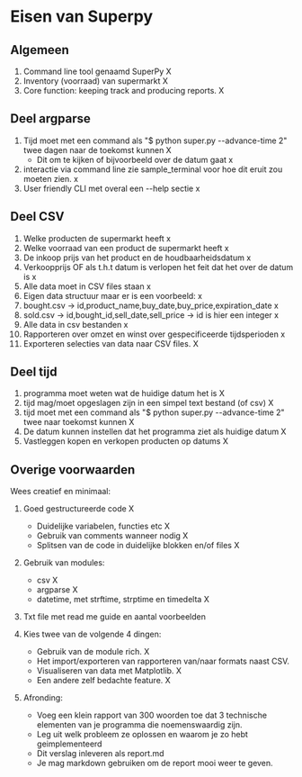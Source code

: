 # Eisen van Superpy 

## Algemeen 
1. Command line tool genaamd SuperPy X
2. Inventory (voorraad) van supermarkt X 
3. Core function: keeping track and producing reports. X 


## Deel argparse 
1. Tijd moet met een command als "$ python super.py --advance-time 2" twee dagen naar de toekomst kunnen X
    - Dit om te kijken of bijvoorbeeld over de datum gaat x
2. interactie via command line zie sample_terminal voor hoe dit eruit zou moeten zien. x
3. User friendly CLI met overal een --help sectie x

## Deel CSV

1. Welke producten de supermarkt heeft x
2. Welke voorraad van een product de supermarkt heeft  x
3. De inkoop prijs van het product en de houdbaarheidsdatum  x
4. Verkoopprijs OF als t.h.t datum is verlopen het feit dat het over de datum is x
5. Alle data moet in CSV files staan x
6. Eigen data structuur maar er is een voorbeeld: x
7. bought.csv -> id,product_name,buy_date,buy_price,expiration_date x
8. sold.csv -> id,bought_id,sell_date,sell_price -> id is hier een integer  x
9. Alle data in csv bestanden x
10. Rapporteren over omzet en winst over gespecificeerde tijdsperioden x
11. Exporteren selecties van data naar CSV files. X


## Deel tijd

1. programma moet weten wat de huidige datum het is X
2. tijd mag/moet opgeslagen zijn in een simpel text bestand (of csv) X
3. tijd moet met een command als "$ python super.py --advance-time 2" twee naar toekomst kunnen X
4. De datum kunnen instellen dat het programma ziet als huidige datum X
5. Vastleggen kopen en verkopen producten op datums X
    
## Overige voorwaarden

Wees creatief en minimaal:

1. Goed gestructureerde code X
    -   Duidelijke variabelen, functies etc X
    -   Gebruik van comments wanneer nodig X
    -   Splitsen van de code in duidelijke blokken en/of files X

2. Gebruik van modules:
    -   csv X
    -   argparse X
    -   datetime, met strftime, strptime en timedelta X

5. Txt file met read me guide en aantal voorbeelden 

7. Kies twee van de volgende 4 dingen: 
    - Gebruik van de module rich.  X
    - Het import/exporteren van rapporteren van/naar formats naast CSV.
    - Visualiseren van data met Matplotlib. X
    - Een andere zelf bedachte feature. X

8. Afronding:
    - Voeg een klein rapport van 300 woorden toe dat 3 technische elementen van je programma die noemenswaardig zijn.
    - Leg uit welk probleem ze oplossen en waarom je zo hebt geimplementeerd
    - Dit verslag inleveren als report.md 
    - Je mag markdown gebruiken om de report mooi weer te geven. 

